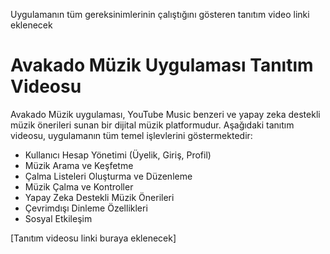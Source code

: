 Uygulamanın tüm gereksinimlerinin çalıştığını gösteren tanıtım video linki eklenecek

# Avakado Müzik Uygulaması Tanıtım Videosu

Avakado Müzik uygulaması, YouTube Music benzeri ve yapay zeka destekli müzik önerileri sunan bir dijital müzik platformudur. Aşağıdaki tanıtım videosu, uygulamanın tüm temel işlevlerini göstermektedir:

- Kullanıcı Hesap Yönetimi (Üyelik, Giriş, Profil)
- Müzik Arama ve Keşfetme
- Çalma Listeleri Oluşturma ve Düzenleme
- Müzik Çalma ve Kontroller
- Yapay Zeka Destekli Müzik Önerileri
- Çevrimdışı Dinleme Özellikleri
- Sosyal Etkileşim

[Tanıtım videosu linki buraya eklenecek]
